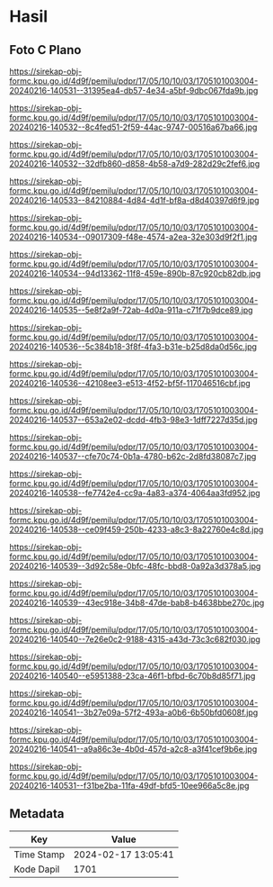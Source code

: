 # Hasil

## Foto C Plano

https://sirekap-obj-formc.kpu.go.id/4d9f/pemilu/pdpr/17/05/10/10/03/1705101003004-20240216-140531--31395ea4-db57-4e34-a5bf-9dbc067fda9b.jpg

https://sirekap-obj-formc.kpu.go.id/4d9f/pemilu/pdpr/17/05/10/10/03/1705101003004-20240216-140532--8c4fed51-2f59-44ac-9747-00516a67ba66.jpg

https://sirekap-obj-formc.kpu.go.id/4d9f/pemilu/pdpr/17/05/10/10/03/1705101003004-20240216-140532--32dfb860-d858-4b58-a7d9-282d29c2fef6.jpg

https://sirekap-obj-formc.kpu.go.id/4d9f/pemilu/pdpr/17/05/10/10/03/1705101003004-20240216-140533--84210884-4d84-4d1f-bf8a-d8d40397d6f9.jpg

https://sirekap-obj-formc.kpu.go.id/4d9f/pemilu/pdpr/17/05/10/10/03/1705101003004-20240216-140534--09017309-f48e-4574-a2ea-32e303d9f2f1.jpg

https://sirekap-obj-formc.kpu.go.id/4d9f/pemilu/pdpr/17/05/10/10/03/1705101003004-20240216-140534--94d13362-11f8-459e-890b-87c920cb82db.jpg

https://sirekap-obj-formc.kpu.go.id/4d9f/pemilu/pdpr/17/05/10/10/03/1705101003004-20240216-140535--5e8f2a9f-72ab-4d0a-911a-c71f7b9dce89.jpg

https://sirekap-obj-formc.kpu.go.id/4d9f/pemilu/pdpr/17/05/10/10/03/1705101003004-20240216-140536--5c384b18-3f8f-4fa3-b31e-b25d8da0d56c.jpg

https://sirekap-obj-formc.kpu.go.id/4d9f/pemilu/pdpr/17/05/10/10/03/1705101003004-20240216-140536--42108ee3-e513-4f52-bf5f-117046516cbf.jpg

https://sirekap-obj-formc.kpu.go.id/4d9f/pemilu/pdpr/17/05/10/10/03/1705101003004-20240216-140537--653a2e02-dcdd-4fb3-98e3-1dff7227d35d.jpg

https://sirekap-obj-formc.kpu.go.id/4d9f/pemilu/pdpr/17/05/10/10/03/1705101003004-20240216-140537--cfe70c74-0b1a-4780-b62c-2d8fd38087c7.jpg

https://sirekap-obj-formc.kpu.go.id/4d9f/pemilu/pdpr/17/05/10/10/03/1705101003004-20240216-140538--fe7742e4-cc9a-4a83-a374-4064aa3fd952.jpg

https://sirekap-obj-formc.kpu.go.id/4d9f/pemilu/pdpr/17/05/10/10/03/1705101003004-20240216-140538--ce09f459-250b-4233-a8c3-8a22760e4c8d.jpg

https://sirekap-obj-formc.kpu.go.id/4d9f/pemilu/pdpr/17/05/10/10/03/1705101003004-20240216-140539--3d92c58e-0bfc-48fc-bbd8-0a92a3d378a5.jpg

https://sirekap-obj-formc.kpu.go.id/4d9f/pemilu/pdpr/17/05/10/10/03/1705101003004-20240216-140539--43ec918e-34b8-47de-bab8-b4638bbe270c.jpg

https://sirekap-obj-formc.kpu.go.id/4d9f/pemilu/pdpr/17/05/10/10/03/1705101003004-20240216-140540--7e26e0c2-9188-4315-a43d-73c3c682f030.jpg

https://sirekap-obj-formc.kpu.go.id/4d9f/pemilu/pdpr/17/05/10/10/03/1705101003004-20240216-140540--e5951388-23ca-46f1-bfbd-6c70b8d85f71.jpg

https://sirekap-obj-formc.kpu.go.id/4d9f/pemilu/pdpr/17/05/10/10/03/1705101003004-20240216-140541--3b27e09a-57f2-493a-a0b6-6b50bfd0608f.jpg

https://sirekap-obj-formc.kpu.go.id/4d9f/pemilu/pdpr/17/05/10/10/03/1705101003004-20240216-140541--a9a86c3e-4b0d-457d-a2c8-a3f41cef9b6e.jpg

https://sirekap-obj-formc.kpu.go.id/4d9f/pemilu/pdpr/17/05/10/10/03/1705101003004-20240216-140531--f31be2ba-11fa-49df-bfd5-10ee966a5c8e.jpg


## Metadata

| Key        | Value               |
| ---------- | ------------------- |
| Time Stamp | 2024-02-17 13:05:41 |
| Kode Dapil | 1701                |



